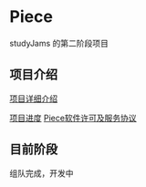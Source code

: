 # Piece

studyJams 的第二阶段项目

## 项目介绍

[项目详细介绍](https://docs.google.com/document/d/1BPh_Ir3cYUgYrWwvEzLnsyh5FhNhZwFx0bYajDmdsy0/edit?usp=sharing)

[项目进度](https://docs.google.com/spreadsheets/d/1BlvAk8oUbRUyfmD2QS8B-iw-kdA-FiFKRAOpxwgkfLw/edit?usp=sharing)
[Piece软件许可及服务协议](https://github.com/SJPiece/Piece/wiki/Piece%E8%BD%AF%E4%BB%B6%E8%AE%B8%E5%8F%AF%E5%8F%8A%E6%9C%8D%E5%8A%A1%E5%8D%8F%E8%AE%AE)

## 目前阶段

组队完成，开发中
